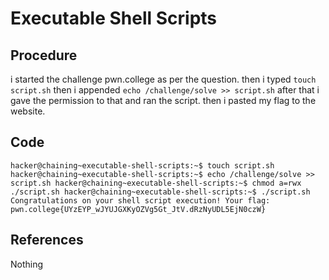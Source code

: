 # Executable Shell Scripts

## Procedure
i started the challenge pwn.college
as per the question.
then i typed `touch script.sh`
then i appended `echo /challenge/solve >> script.sh`
after that i gave the permission to that and ran the script.
then i pasted my flag to the website.

## Code
`hacker@chaining~executable-shell-scripts:~$ touch script.sh
hacker@chaining~executable-shell-scripts:~$ echo /challenge/solve >> script.sh
hacker@chaining~executable-shell-scripts:~$ chmod a=rwx ./script.sh
hacker@chaining~executable-shell-scripts:~$ ./script.sh
Congratulations on your shell script execution! Your flag:
pwn.college{UYzEYP_wJYUJGXKyOZVg5Gt_JtV.dRzNyUDL5EjN0czW}`

## References
Nothing
